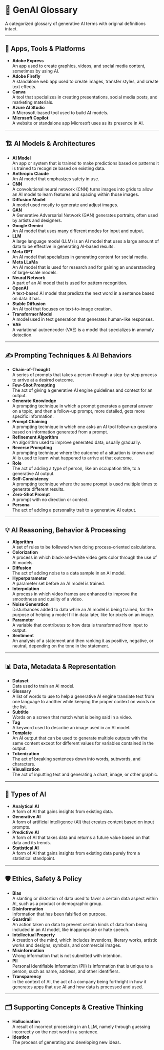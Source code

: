 # 🧠 GenAI Glossary

A categorized glossary of generative AI terms with original definitions intact.

---

## 🧰 Apps, Tools & Platforms

- **Adobe Express**  
  An app used to create graphics, videos, and social media content, sometimes by using AI.  
- **Adobe Firefly**  
  A standalone web app used to create images, transfer styles, and create text effects.  
- **Canva**  
  A tool that specializes in creating presentations, social media posts, and marketing materials.  
- **Azure AI Studio**  
  A Microsoft-based tool used to build AI models.  
- **Microsoft Copilot**  
  A website or standalone app Microsoft uses as its presence in AI.  

---

## 🏗️ AI Models & Architectures

- **AI Model**  
  An app or system that is trained to make predictions based on patterns it is trained to recognize based on existing data.  
- **Anthropic Claude**  
  An AI model that emphasizes safety in use.  
- **CNN**  
  A convolutional neural network (CNN) turns images into grids to allow an AI model to learn features and spacing within those images.  
- **Diffusion Model**  
  A model used mostly to generate and adjust images.  
- **GAN**  
  A Generative Adversarial Network (GAN) generates portraits, often used by artists and designers.  
- **Google Gemini**  
  An AI model that uses many different modes for input and output.  
- **LLM**  
  A large language model (LLM) is an AI model that uses a large amount of data to be effective in generating AI-based results.  
- **Meta GPT**  
  An AI model that specializes in generating content for social media.  
- **Meta LLaMa**  
  An AI model that is used for research and for gaining an understanding of large-scale models.  
- **Neural Network**  
  A part of an AI model that is used for pattern recognition.  
- **OpenAI**  
  A text-based AI model that predicts the next word in a sentence based on data it has.  
- **Stable Diffusion**  
  An AI tool that focuses on text-to-image creation.  
- **Transformer Model**  
  A model used in text generation that generates human-like responses.  
- **VAE**  
  A variational autoencoder (VAE) is a model that specializes in anomaly detection.  

---

## ✍️ Prompting Techniques & AI Behaviors

- **Chain-of-Thought**  
  A series of prompts that takes a person through a step-by-step process to arrive at a desired outcome.  
- **Few-Shot Prompting**  
  The act of giving a generative AI engine guidelines and context for an output.  
- **Generate Knowledge**  
  A prompting technique in which a prompt generates a general answer on a topic, and then a follow-up prompt, more detailed, gets more specific information.  
- **Prompt Chaining**  
  A prompting technique in which one asks an AI tool follow-up questions based on information generated from a prompt.  
- **Refinement Algorithm**  
  An algorithm used to improve generated data, usually gradually.  
- **Reverse Prompting**  
  A prompting technique where the outcome of a situation is known and AI is used to learn what happened to arrive at that outcome.  
- **Role**  
  The act of adding a type of person, like an occupation title, to a generative AI output.  
- **Self-Consistency**  
  A prompting technique where the same prompt is used multiple times to generate different results.  
- **Zero-Shot Prompt**  
  A prompt with no direction or context.  
- **Persona**  
  The act of adding a personality trait to a generative AI output.  

---

## 💡 AI Reasoning, Behavior & Processing

- **Algorithm**  
  A set of rules to be followed when doing process-oriented calculations.  
- **Colorization**  
  A process in which black-and-white video gets color through the use of AI models.  
- **Diffusion**  
  The act of adding noise to a data sample in an AI model.  
- **Hyperparameter**  
  A parameter set before an AI model is trained.  
- **Interpolation**  
  A process in which video frames are enhanced to improve the smoothness and quality of a video.  
- **Noise Generation**  
  Disturbances added to data while an AI model is being trained, for the purpose of helping a model fill in data later, like for pixels on an image.  
- **Parameter**  
  A variable that contributes to how data is transformed from input to output.  
- **Sentiment**  
  An analysis of a statement and then ranking it as positive, negative, or neutral, depending on the tone in the statement.  

---

## 📊 Data, Metadata & Representation

- **Dataset**  
  Data used to train an AI model.  
- **Glossary**  
  A list of words to use to help a generative AI engine translate text from one language to another while keeping the proper context on words on the list.  
- **Subtitle**  
  Words on a screen that match what is being said in a video.  
- **Tag**  
  A keyword used to describe an image used in an AI model.  
- **Template**  
  An AI output that can be used to generate multiple outputs with the same content except for different values for variables contained in the output.  
- **Tokenization**  
  The act of breaking sentences down into words, subwords, and characters.  
- **Visualization**  
  The act of inputting text and generating a chart, image, or other graphic.  

---

## 🧠 Types of AI

- **Analytical AI**  
  A form of AI that gains insights from existing data.  
- **Generative AI**  
  A form of artificial intelligence (AI) that creates content based on input prompts.  
- **Predictive AI**  
  A form of AI that takes data and returns a future value based on that data and its trends.  
- **Statistical AI**  
  A form of AI that gains insights from existing data purely from a statistical standpoint.  

---

## 🛡️ Ethics, Safety & Policy

- **Bias**  
  A slanting or distortion of data used to favor a certain data aspect within AI, such as a product or demographic group.  
- **Disinformation**  
  Information that has been falsified on purpose.  
- **Guardrail**  
  An action taken on data to prevent certain kinds of data from being included in an AI model, like inappropriate or hate speech.  
- **Intellectual Property**  
  A creation of the mind, which includes inventions, literary works, artistic works and designs, symbols, and commercial images.  
- **Misinformation**  
  Wrong information that is not submitted with intention.  
- **PII**  
  Personal Identifiable Information (PII) is information that is unique to a person, such as name, address, and other identifiers.  
- **Transparency**  
  In the context of AI, the act of a company being forthright in how it generates apps that use AI and how data is processed and used.  

---

## 🗂️ Supporting Concepts & Creative Thinking

- **Hallucination**  
  A result of incorrect processing in an LLM, namely through guessing incorrectly on the next word in a sentence.  
- **Ideation**  
  The process of generating and developing new ideas.  
